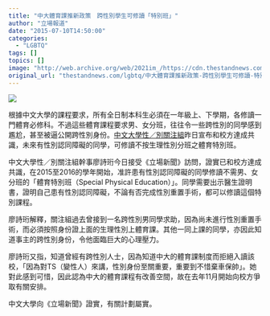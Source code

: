 ```yaml
---
title: "中大體育課推新政策　跨性別學生可修讀「特別班」"
author: "立場報道"
date: "2015-07-10T14:50:00"
categories:
  - "LGBTQ"
tags: []
topics: []
image: "http://web.archive.org/web/2021im_/https://cdn.thestandnews.com/media/photos/cache/cu-07_mle9O_1200x0.png"
original_url: "thestandnews.com/lgbtq/中大體育課推新政策-跨性別學生可修讀-特別班"
---
```

![](http://web.archive.org/web/2021im_/https://cdn.thestandnews.com/media/photos/cache/cu-07_mle9O_1200x0.png)

根據中文大學的課程要求，所有全日制本科生必須在一年級上、下學期，各修讀一門體育必修科。不過這些體育課程要求男、女分班，往往令一些跨性別的同學感到尷尬，甚至被逼公開跨性別身份。[中文大學性／別關注組](http://web.archive.org/web/20210628182527/https://www.facebook.com/sgcgcuhk/posts/918951564810671)昨日宣布和校方達成共識，未來有性別認同障礙的同學，可修讀不按生理性別分班之體育特別班。

中文大學性／別關注組幹事廖詩珩今日接受《立場新聞》訪問，證實已和校方達成共識，在2015至2016的學年開始，准許患有性別認同障礙的同學修讀不需男、女分班的「體育特別班（Special Physical Education）」。同學需要出示醫生證明書，證明自己患有性別認同障礙，不論有否完成性別重置手術，都可以修讀這個特別課程。

廖詩珩解釋，關注組過去曾接到一名跨性別男同學求助，因為尚未進行性別重置手術，而必須按照身份證上面的生理性別上體育課。其他一同上課的同學，亦因此知道事主的跨性別身份，令他面臨巨大的心理壓力。

廖詩珩又指，知道曾經有跨性別人士，因為知道中大的體育課制度而拒絕入讀該校，「因為對TS（變性人）來講，性別身份至關重要，重要到不惜棄車保帥」。她對此感到可惜，因此認為中大的體育課程有改善空間，故在去年11月開始向校方爭取有關安排。

中文大學向《立場新聞》證實，有關計劃屬實。